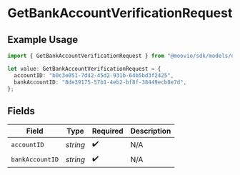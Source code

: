 # GetBankAccountVerificationRequest

## Example Usage

```typescript
import { GetBankAccountVerificationRequest } from "@moovio/sdk/models/operations";

let value: GetBankAccountVerificationRequest = {
  accountID: "b0c3e051-7d42-45d2-931b-64b5bd3f2425",
  bankAccountID: "8de39175-57b1-4eb2-bf8f-38449ecb8e7d",
};
```

## Fields

| Field              | Type               | Required           | Description        |
| ------------------ | ------------------ | ------------------ | ------------------ |
| `accountID`        | *string*           | :heavy_check_mark: | N/A                |
| `bankAccountID`    | *string*           | :heavy_check_mark: | N/A                |
